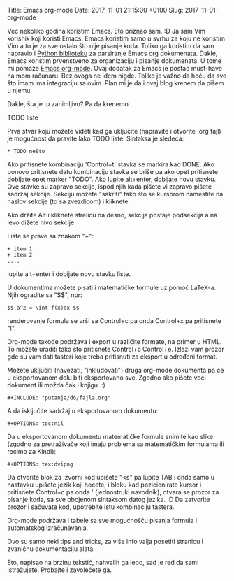 Title: Emacs org-mode
Date: 2017-11-01 21:15:00 +0100
Slug: 2017-11-01-org-mode


Već nekoliko godina koristim Emacs. Eto priznao sam. :D Ja sam Vim korisnik koji koristi Emacs. Emacs koristim samo u svrhu za koju
ne koristim Vim a to je za sve ostalo što nije pisanje koda. Toliko ga koristim da sam napravio i [Python biblioteku](https://github.com/fantastic001/YAPyOrg) za parsiranje Emacs org dokumenata. Dakle, Emacs koristim prvenstveno za organizaciju i pisanje dokumenata. U tome mi pomaže [Emacs org-mode](http://orgmode.org/). Ovaj dodatak za Emacs je postao must-have na mom računaru. Bez ovoga ne idem nigde. Toliko je važno da hoću da sve što imam ima integraciju sa ovim. Plan mi je da i ovaj blog krenem da pišem u njemu. 

Dakle, šta je tu zanimljivo? Pa da krenemo... 


TODO liste

Prva stvar koju možete videti kad ga uključite (napravite i otvorite .org fajl) je mogućnost da pravite lako TODO liste. Sintaksa je sledeća:

	* TODO nešto 

Ako pritisnete kombinaciju 'Control+t' stavka se markira kao DONE. Ako ponovo pritisnete datu kombinaciju stavka se briše pa ako opet pritisnete dobijate opet marker "TODO". Ako lupite alt+enter, dobijate novu stavku. Ove stavke su zapravo sekcije, ispod njih kada pišete vi 
zapravo pišete sadržaj sekcije. Sekciju možete "sakriti" tako što se kursorom namestite na naslov sekcije (to sa zvezdicom) i kliknete <TAB>. 

Ako držite Alt i kliknete strelicu na desno, sekcija postaje podsekcija a na levo dižete nivo sekcije. 

Liste se prave sa znakom "+":

	+ item 1 
	+ item 2
	....

lupite alt+enter i dobijate novu stavku liste. 

U dokumentima možete pisati i matematičke formule uz pomoć LaTeX-a. Njih ogradite sa "$$", npr:

	$$ a^2 = \int f(x)dx $$ 

renderovanje formula se vrši sa Control+c pa onda Control+x pa pritisnete "l". 

Org-mode takođe podržava i export u različite formate, na primer u HTML. To možete uraditi tako što pritisnete Control+c Control+e.
Izlazi vam prozor gde su vam dati tasteri koje treba pritisnuti za eksport u određeni format. 

Možete uključiti (navezati, "inkludovati") druga org-mode dokumenta pa će u eksportovanom delu biti eksportovano sve. Zgodno ako pišete veći dokument ili možda čak i knjigu. :) 

	#+INCLUDE: "putanja/do/fajla.org"

A da isključite sadržaj u eksportovanom dokumentu:

	#+OPTIONS: toc:nil

Da u eksportovanom dokumentu matematičke formule snimite kao slike (zgodno za pretraživače koji imaju problema sa matematičkim formulama ili recimo za Kindl):
	
	#+OPTIONS: tex:dvipng

Da otvorite blok za izvorni kod upišete "\<s" pa lupite TAB i onda samo u nastavku upišete jezik koji hoćete, i bloku kad pozicionirate kursor i pritisnete Control+c pa onda ' (jednostruki navodnik), otvara  se prozor za pisanje koda, sa sve obojenom sintaksom datog jezika. :D Da zatvorite prozor i sačuvate kod, upotrebite istu kombinaciju tastera.

Org-mode podržava i tabele sa sve mogućnošću pisanja formula i automatskog izračunavanja. 

Ovo su samo neki tips and tricks, za više info valja posetiti stranicu i zvaničnu dokumentaciju alata. 

Eto, napisao na brzinu tekstić, nahvalih ga lepo, sad je red da sami istražujete. Probajte i zavolećete ga. 
